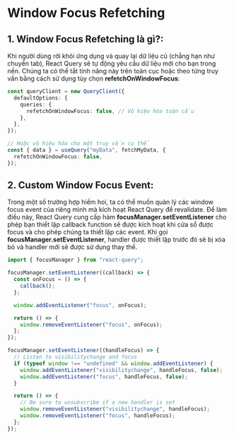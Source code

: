 # Window Focus Refetching

## 1. Window Focus Refetching là gì?:

Khi người dùng rời khỏi ứng dụng và quay lại dữ liệu cũ (chẳng hạn như chuyển tab), React Query sẽ tự động yêu cầu dữ liệu mới cho bạn trong nền. Chúng ta có thể tắt tính năng này trên toàn cục hoặc theo từng truy vấn bằng cách sử dụng tùy chọn **refetchOnWindowFocus**:
```typescript
const queryClient = new QueryClient({
  defaultOptions: {
    queries: {
      refetchOnWindowFocus: false, // Vô hiệu hóa toàn cầu
    },
  },
});

// Hoặc vô hiệu hóa cho một truy vấn cụ thể
const { data } = useQuery("myData", fetchMyData, {
  refetchOnWindowFocus: false,
});
```

## 2. Custom Window Focus Event:

Trong một số trường hợp hiếm hoi, ta có thể muốn quản lý các window focus event của riêng mình mà kích hoạt React Query để revalidate. Để làm điều này, React Query cung cấp hàm **focusManager.setEventListener** cho phép bạn thiết lập callback function sẽ được kích hoạt khi cửa sổ được focus và cho phép chúng ta thiết lập các event. Khi gọi **focusManager.setEventListener**, handler được thiết lập trước đó sẽ bị xóa bỏ và handler mới sẽ được sử dụng thay thế.

```typescript
import { focusManager } from "react-query";

focusManager.setEventListener((callback) => {
  const onFocus = () => {
    callback();
  };

  window.addEventListener("focus", onFocus);

  return () => {
    window.removeEventListener("focus", onFocus);
  };
});
```

```typescript
focusManager.setEventListener((handleFocus) => {
  // Listen to visibilitychange and focus
  if (typeof window !== "undefined" && window.addEventListener) {
    window.addEventListener("visibilitychange", handleFocus, false);
    window.addEventListener("focus", handleFocus, false);
  }

  return () => {
    // Be sure to unsubscribe if a new handler is set
    window.removeEventListener("visibilitychange", handleFocus);
    window.removeEventListener("focus", handleFocus);
  };
});
```

